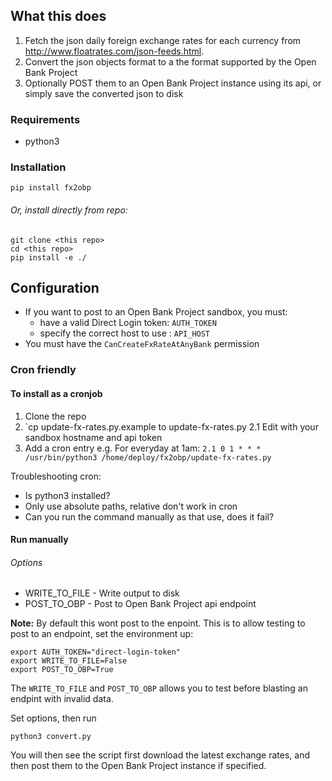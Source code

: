 
## What this does

1. Fetch the json daily foreign exchange rates for each currency from http://www.floatrates.com/json-feeds.html.
2. Convert the json objects format to a the format supported by the Open Bank Project
3. Optionally POST them to an Open Bank Project instance using its api, or simply save the converted json to disk

### Requirements

- python3 

### Installation

```
pip install fx2obp
```
###### Or, install directly from repo: 
```
git clone <this repo>
cd <this repo> 
pip install -e ./
```

## Configuration

- If you want to post to an Open Bank Project sandbox, you must:
  - have a valid Direct Login token: `AUTH_TOKEN`
  - specify the correct host to use : `API_HOST`
- You must have the `CanCreateFxRateAtAnyBank` permission

### Cron friendly

#### To install as a cronjob

1. Clone the repo
2. `cp update-fx-rates.py.example to update-fx-rates.py
  2.1 Edit with your sandbox hostname and api token
3. Add a cron entry e.g. For everyday at 1am:
  `2.1 0 1 * * * /usr/bin/python3 /home/deploy/fx2obp/update-fx-rates.py`

Troubleshooting cron:

- Is python3 installed?
- Only use absolute paths, relative don't work in cron
- Can you run the command manually as that use, does it fail?


#### Run manually

###### Options

- WRITE_TO_FILE - Write output to disk
- POST_TO_OBP - Post to Open Bank Project api endpoint

**Note:** By default this wont post to the enpoint. This is to allow testing
to post to an endpoint, set the environment up:

```
export AUTH_TOKEN="direct-login-token"
export WRITE_TO_FILE=False
export POST_TO_OBP=True
```
The `WRITE_TO_FILE` and `POST_TO_OBP` allows you to test before 
blasting an endpint with invalid data.

Set options, then run 

```
python3 convert.py
```
You will then see the script first download the latest exchange rates, 
and then post them to the Open Bank Project instance if specified.


